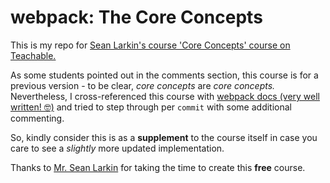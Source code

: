 # webpack: The Core Concepts

This is my repo for [Sean Larkin's course 'Core Concepts' course on Teachable.](https://webpack-academy.teachable.com/courses/104961)

As some students pointed out in the comments section, this course is for a previous version - to be clear, _core concepts_ are _core concepts._ Nevertheless, I cross-referenced this course with [webpack docs (very well written! 🤓)](https://webpack.js.org/) and tried to step through per `commit` with some additional commenting.

So, kindly consider this is as a **supplement** to the course itself in case you care to see a _slightly_ more updated implementation.

Thanks to [Mr. Sean Larkin](@TheLarkInn) for taking the time to create this **free** course.
